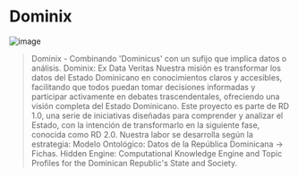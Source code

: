 # Dominix

![image](https://github.com/user-attachments/assets/9ccffd31-60f9-47a8-8774-c23b716d3c39)


> Dominix - Combinando 'Dominicus' con un sufijo que implica datos o análisis.
> Dominix: Ex Data Veritas
> Nuestra misión es transformar los datos del Estado Dominicano en conocimientos claros y accesibles, facilitando que todos puedan tomar decisiones informadas y participar activamente en debates trascendentales, ofreciendo una visión completa del Estado Dominicano.
> Este proyecto es parte de RD 1.0, una serie de iniciativas diseñadas para comprender y analizar el Estado, con la intención de transformarlo en la siguiente fase, conocida como RD 2.0.
> Nuestra labor se desarrolla según la estrategia: Modelo Ontológico: Datos de la República Dominicana -> Fichas.
> Hidden Engine: Computational Knowledge Engine and Topic Profiles for the Dominican Republic's State and Society.
